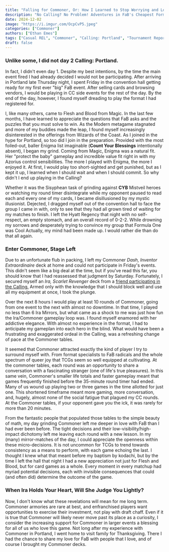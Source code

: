 ```yaml
---
title: "Falling for Commoner, Or: How I Learned to Stop Worrying and Love the Kodachi Lock"
description: "No Calling? No Problem! Adventures in FaB's Cheapest Format"
date: 2024-12-02
image: "https://i.imgur.com/OcpCvP5.jpeg"
categories: ["Commoner"]
authors: ["Ethan Emes"]
tags: ["Casual REL", "Commoner", "Calling: Portland", "Tournament Report"]
draft: false
---
```


### Unlike some, I did not day 2 Calling: Portland.
  In fact, I didn't even day 1. Despite my best intentions, by the time the main event fired I had already decided I would not be participating. After arriving in Portland late Thursday night, I spent Friday in the convention hall getting ready for my first ever "big" FaB event. After selling cards and browsing vendors, I would be playing in CC side events for the rest of the day. By the end of the day, however, I found myself dreading to play the format I had registered for. 
  
  I, like many others, came to Flesh and Blood from Magic. In the last few months, I have learned to appreciate the questions that FaB asks and the puzzles that you must solve to win. As the Modern metagame stagnated and more of my buddies made the leap, I found myself increasingly disinterested in the offerings from Wizards of the Coast. As I joined in the hype for Portland, so too did I join in the preparation. Provided with the most foiled-out, baller Enigma list imaginable (**Count Your Blessings** intentionally absent), I began my grind. Coming from Magic, Enigma was a natural fit. Her "protect the baby" gameplay and incredible value fit right in with my Azorius control sensibilities. The more I played with Enigma, the more I enjoyed it. At first, I would play too short-sighted and get punished, but as I kept it up, I learned when I should wait and when I should commit. So why didn't I end up playing in the Calling?
  
  Whether it was the Sisyphean task of grinding against **CYB** Mistveil heroes or watching my round timer disintegrate while my opponent paused to read each and every one of my cards, I became disillusioned by my mystic illusionist. Dejected, I dragged myself out of the convention hall to face the group I came in with, only to see that they had all grown tired of waiting for my matches to finish. I left the Hyatt Regency that night with no self-respect, an empty stomach, and an overall record of 0-2-2. While drowning my sorrows and desperately trying to convince my group that Formula One was Cool Actually, my mind had been made up. I would rather die than do that all again.

### Enter Commoner, Stage Left
  Due to an unfortunate flub in packing, I left my Commoner *Dash, Inventor Extraordinaire* deck at home and could not participate in Friday's events. This didn't seem like a big deal at the time, but if you've read this far, you should know that I had reassessed that judgment by Saturday. Fortunately, I secured myself an *Ira, Scarlet Revenger* deck from a [friend participating in the Calling.](https://overpit.ch/tournament_report-aurora/) Armed only with the knowledge that I should block well and use all my equipment at once, I took the plunge. 

  Over the next 8 hours I would play at least 10 rounds of Commoner, going from one event to the next with almost no downtime. In that time, I played no less than 6 Ira Mirrors, but what came as a shock to me was just how fun the Ira/Commoner gameplay loop was. I found myself enamored with her addictive elegance. With almost no experience in the format, I had to anticipate my gameplan into each hero in the blind. What would have been a frustrating and exaggerated ordeal in the Calling, was a refreshing change of pace at the Commoner tables. 
  
  It seemed that Commoner attracted exactly the kind of player I try to surround myself with. From format specialists to FaB radicals and the whole spectrum of queer joy that TCGs seem so well equipped at cultivating. At the commoner tables, each round was an opportunity to share a conversation with a fascinating stranger (one of life's true pleasures). In this same vein, Commoner's smaller life totals and faster gameplay meant that games frequently finished before the 35-minute round timer had ended. Many of us wound up playing two or three games in the time allotted for just one. This shortened timeframe meant more gaming, more conversation, and, hugely, almost none of the social fatigue that plagued my CC rounds. At the Commoner tables, if your opponent gave you the ick, it was rarely for more than 20 minutes.

  From the fantastic people that populated those tables to the simple beauty of math, my day grinding Commoner left me deeper in love with FaB than I had ever been before. The tight decisions and their low-visibility/high-impact dichotomy left me leaving each round with a new lesson. In my (many) mirror-matches of the day, I could appreciate the openness within these micro-decisions. It is not uncommon for TCGs to trend towards consistency as a means to perform, with each game echoing the last. I thought I knew what that meant before my baptism by kodachi, but by the time I left the hall that night I had a new appreciation not just for Flesh and Blood, but for card games as a whole. Every moment in every matchup had myriad potential decisions, each with invisible consequences that could (and often did) determine the outcome of the game. 

### When Ira Holds Your Heart, Will She Judge You Lightly?
  Now, I don't know what these revelations will mean for me long term. Commoner armories are rare at best, and enfranchised players want opportunities to exercise their investment, not play with draft chaff. Even if it is true that Commoner will likely never move past its place as a curiosity, I consider the increasing support for Commoner in larger events a blessing for all of us who love this game. Not long after my experience with Commoner in Portland, I went home to visit family for Thanksgiving. There I had the chance to share my love for FaB with people that I love, and of course I brought my Commoner decks.
